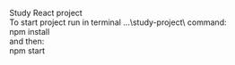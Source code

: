 Study React project  
To start project run in terminal ...\study-project\ command:  
npm install  
and then:  
npm start  
